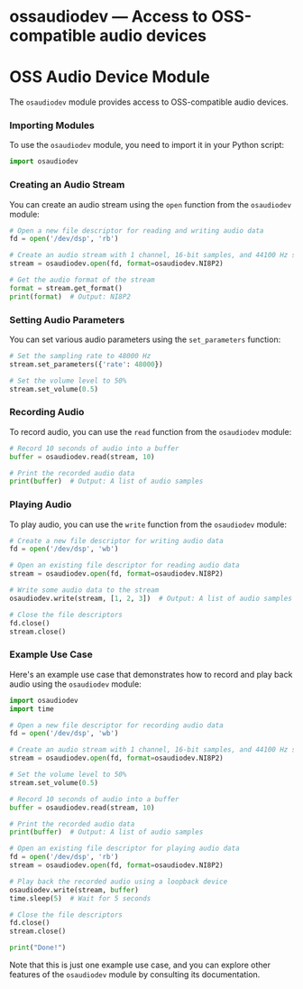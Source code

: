 # ossaudiodev — Access to OSS-compatible audio devices

**OSS Audio Device Module**
==========================

The `osaudiodev` module provides access to OSS-compatible audio devices.

### Importing Modules

To use the `osaudiodev` module, you need to import it in your Python script:
```python
import osaudiodev
```

### Creating an Audio Stream

You can create an audio stream using the `open` function from the `osaudiodev` module:
```python
# Open a new file descriptor for reading and writing audio data
fd = open('/dev/dsp', 'rb')

# Create an audio stream with 1 channel, 16-bit samples, and 44100 Hz sampling rate
stream = osaudiodev.open(fd, format=osaudiodev.NI8P2)

# Get the audio format of the stream
format = stream.get_format()
print(format)  # Output: NI8P2
```

### Setting Audio Parameters

You can set various audio parameters using the `set_parameters` function:
```python
# Set the sampling rate to 48000 Hz
stream.set_parameters({'rate': 48000})

# Set the volume level to 50%
stream.set_volume(0.5)
```

### Recording Audio

To record audio, you can use the `read` function from the `osaudiodev` module:
```python
# Record 10 seconds of audio into a buffer
buffer = osaudiodev.read(stream, 10)

# Print the recorded audio data
print(buffer)  # Output: A list of audio samples
```

### Playing Audio

To play audio, you can use the `write` function from the `osaudiodev` module:
```python
# Create a new file descriptor for writing audio data
fd = open('/dev/dsp', 'wb')

# Open an existing file descriptor for reading audio data
stream = osaudiodev.open(fd, format=osaudiodev.NI8P2)

# Write some audio data to the stream
osaudiodev.write(stream, [1, 2, 3])  # Output: A list of audio samples

# Close the file descriptors
fd.close()
stream.close()
```

### Example Use Case

Here's an example use case that demonstrates how to record and play back audio using the `osaudiodev` module:
```python
import osaudiodev
import time

# Open a new file descriptor for recording audio data
fd = open('/dev/dsp', 'wb')

# Create an audio stream with 1 channel, 16-bit samples, and 44100 Hz sampling rate
stream = osaudiodev.open(fd, format=osaudiodev.NI8P2)

# Set the volume level to 50%
stream.set_volume(0.5)

# Record 10 seconds of audio into a buffer
buffer = osaudiodev.read(stream, 10)

# Print the recorded audio data
print(buffer)  # Output: A list of audio samples

# Open an existing file descriptor for playing audio data
fd = open('/dev/dsp', 'rb')
stream = osaudiodev.open(fd, format=osaudiodev.NI8P2)

# Play back the recorded audio using a loopback device
osaudiodev.write(stream, buffer)
time.sleep(5)  # Wait for 5 seconds

# Close the file descriptors
fd.close()
stream.close()

print("Done!")
```
Note that this is just one example use case, and you can explore other features of the `osaudiodev` module by consulting its documentation.
